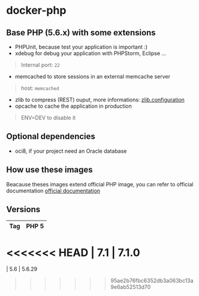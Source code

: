 # docker-php

## Base PHP (5.6.x) with some extensions

- PHPUnit, because test your application is important :)
- xdebug for debug your application with PHPStorm, Eclipse ...
> Internal port: `22`
- memcached to store sessions in an external memcache server
> host: `memcached`
- zlib to compress (REST) ouput, more informations: [zlib.configuration](http://php.net/manual/en/zlib.configuration.php#ini.zlib.output-compression)  
- opcache to cache the application in production
> ENV=DEV to disable it



## Optional dependencies

- oci8, if your project need an Oracle database

## How use these images
Beacause theses images extend official PHP image, you can refer to official documentation [official documentation](https://hub.docker.com/_/php/) 

## Versions
| Tag | PHP 5
|-----|-------
<<<<<<< HEAD
| 7.1 | 7.1.0
=======
| 5.6 | 5.6.29
>>>>>>> 95ae2b76fbc6352db3a063bc13a9e6ab52513d70

